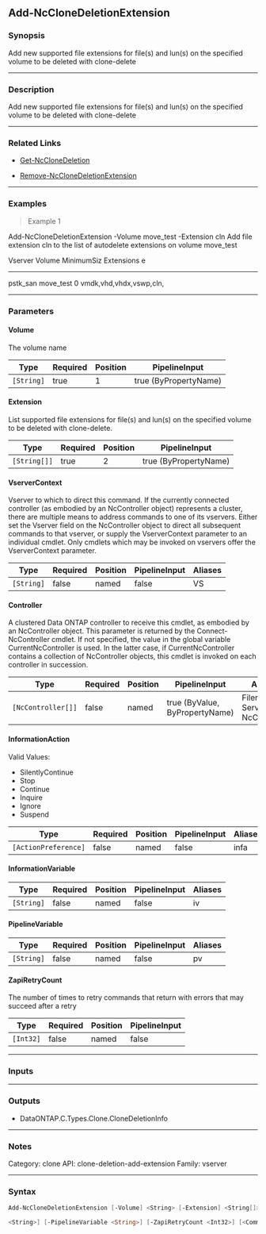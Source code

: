 Add-NcCloneDeletionExtension
----------------------------

### Synopsis
Add new supported file extensions for file(s) and lun(s) on the specified volume to be deleted with clone-delete

---

### Description

Add new supported file extensions for file(s) and lun(s) on the specified volume to be deleted with clone-delete

---

### Related Links
* [Get-NcCloneDeletion](Get-NcCloneDeletion)

* [Remove-NcCloneDeletionExtension](Remove-NcCloneDeletionExtension)

---

### Examples
> Example 1

Add-NcCloneDeletionExtension -Volume move_test -Extension cln
Add file extension cln to the list of autodelete extensions on volume move_test

Vserver                        Volume                         MinimumSiz Extensions
                                                              e
-------                        ------                         ---------- ----------
pstk_san                       move_test                      0          vmdk,vhd,vhdx,vswp,cln,

---

### Parameters
#### **Volume**
The volume name

|Type      |Required|Position|PipelineInput        |
|----------|--------|--------|---------------------|
|`[String]`|true    |1       |true (ByPropertyName)|

#### **Extension**
List supported file extensions for file(s) and lun(s) on the specified volume to be deleted with clone-delete.

|Type        |Required|Position|PipelineInput        |
|------------|--------|--------|---------------------|
|`[String[]]`|true    |2       |true (ByPropertyName)|

#### **VserverContext**
Vserver to which to direct this command.  If the currently connected controller (as embodied by an NcController object) represents a cluster, there are multiple means to address commands to one of its vservers.  Either set the Vserver field on the NcController object to direct all subsequent commands to that vserver, or supply the VserverContext parameter to an individual cmdlet.  Only cmdlets which may be invoked on vservers offer the VserverContext parameter.

|Type      |Required|Position|PipelineInput|Aliases|
|----------|--------|--------|-------------|-------|
|`[String]`|false   |named   |false        |VS     |

#### **Controller**
A clustered Data ONTAP controller to receive this cmdlet, as embodied by an NcController object.  This parameter is returned by the Connect-NcController cmdlet.  If not specified, the value in the global variable CurrentNcController is used.  In the latter case, if CurrentNcController contains a collection of NcController objects, this cmdlet is invoked on each controller in succession.

|Type              |Required|Position|PipelineInput                 |Aliases                          |
|------------------|--------|--------|------------------------------|---------------------------------|
|`[NcController[]]`|false   |named   |true (ByValue, ByPropertyName)|Filer<br/>Server<br/>NcController|

#### **InformationAction**

Valid Values:

* SilentlyContinue
* Stop
* Continue
* Inquire
* Ignore
* Suspend

|Type                |Required|Position|PipelineInput|Aliases|
|--------------------|--------|--------|-------------|-------|
|`[ActionPreference]`|false   |named   |false        |infa   |

#### **InformationVariable**

|Type      |Required|Position|PipelineInput|Aliases|
|----------|--------|--------|-------------|-------|
|`[String]`|false   |named   |false        |iv     |

#### **PipelineVariable**

|Type      |Required|Position|PipelineInput|Aliases|
|----------|--------|--------|-------------|-------|
|`[String]`|false   |named   |false        |pv     |

#### **ZapiRetryCount**
The number of times to retry commands that return with errors that may succeed after a retry

|Type     |Required|Position|PipelineInput|
|---------|--------|--------|-------------|
|`[Int32]`|false   |named   |false        |

---

### Inputs

---

### Outputs
* DataONTAP.C.Types.Clone.CloneDeletionInfo

---

### Notes
Category: clone
API: clone-deletion-add-extension
Family: vserver

---

### Syntax
```PowerShell
Add-NcCloneDeletionExtension [-Volume] <String> [-Extension] <String[]> [-VserverContext <String>] [-Controller <NcController[]>] [-InformationAction <ActionPreference>] [-InformationVariable 
```
```PowerShell
<String>] [-PipelineVariable <String>] [-ZapiRetryCount <Int32>] [<CommonParameters>]
```
